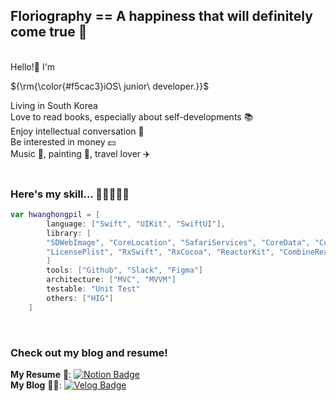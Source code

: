 ## Floriography == A happiness that will definitely come true 🌼
<br/>
Hello!👋 I'm <p>${\rm{\color{#f5cac3}iOS\ junior\ developer.}}$</p> Living in South Korea
<br/>
Love to read books, especially about self-developments 📚  
<br/>
Enjoy intellectual conversation 💬  
<br/>
Be interested in money 💵  
<br/>
Music 🎹, painting 🎨, travel lover ✈️ 

<br/>
<br/>

### Here's my skill... 🔨👷‍♂️👨‍💻
```swift
var hwanghongpil = [
        language: ["Swift", "UIKit", "SwiftUI"],
        library: [
        "SDWebImage", "CoreLocation", "SafariServices", "CoreData", "Combine", "Alamofire", "SnapKit",
        "LicensePlist", "RxSwift", "RxCocoa", "ReactorKit", "CombineReactor", "Then", "WeatherKit", "Chart"
        ]
        tools: ["Github", "Slack", "Figma"]
        architecture: ["MVC", "MVVM"]
        testable: "Unit Test"
        others: ["HIG"]
    ]
```
<br/>

### Check out my blog and resume!
**My Resume** 📄: [![Notion Badge](http://img.shields.io/badge/-Notion-000000?style=flat&logo=Notion&link=https://frenchmarigoldflower.notion.site/8525909711344c118d9f282063b9f076?pvs=4)](https://frenchmarigoldflower.notion.site/8525909711344c118d9f282063b9f076?pvs=4)
<br/>
**My Blog** 🧑‍🏫: [![Velog Badge](http://img.shields.io/badge/-Velog-20C997?style=flat&logo=Velog&link=https://velog.io/@marigold410)](https://velog.io/@marigold410)
